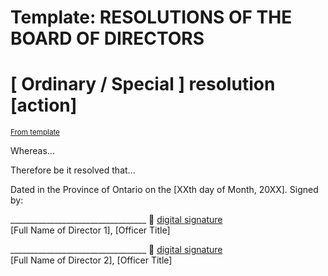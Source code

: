 ﻿# Template: RESOLUTIONS OF THE BOARD OF DIRECTORS

<!-- Title: -->
# [ Ordinary / Special ] resolution [action]
<!-- Ex: Resolution amending section 18 (Quorum) of the Bylaws -->

<sup>[From template][template]</sup>

<!-- Preamble: -->
Whereas...
<!-- a statement about the need for the resolution. -->
<!-- Ex: the co-operative wants to ensure quorum is achieved at members’ meetings -->

<!-- Resolution: -->
Therefore be it resolved that...
<!-- the decision or statement -->


Dated in the Province of Ontario on the [XXth day of Month, 20XX]. Signed by: 

__________________________________ 🔏 [digital signature][sigfile-director-1]\
[Full Name of Director 1], [Officer Title]


__________________________________ 🔏 [digital signature][sigfile-director-2]\
[Full Name of Director 2], [Officer Title]


<!-- Links -->
  [template]: -resolution-xxx.md
  [sigfile-director-1]: resolution-XXX.md.[director-1].asc
  [sigfile-director-2]: resolution-XXX.md.[director-2].asc

